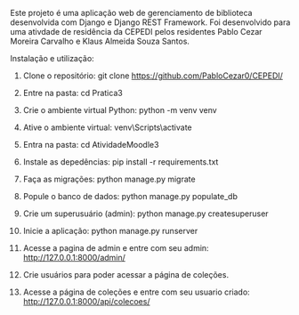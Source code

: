 Este projeto é uma aplicação web de gerenciamento de biblioteca desenvolvida com Django e Django REST Framework.  Foi desenvolvido para uma ativdade de residência da CEPEDI pelos residentes Pablo Cezar Moreira Carvalho e Klaus Almeida Souza Santos.


Instalação e utilização:

1. Clone o repositório:
git clone https://github.com/PabloCezar0/CEPEDI/

2. Entre na pasta:
cd Pratica3

3. Crie  o ambiente virtual Python:
python -m venv venv

4. Ative o ambiente virtual:
venv\Scripts\activate

5. Entra na pasta:
cd AtividadeMoodle3
   
6. Instale as depedências:
pip install -r requirements.txt
  
7. Faça as migrações:
python manage.py migrate

8. Popule o banco de dados:
python manage.py populate_db

9. Crie um superusuário (admin):
python manage.py createsuperuser

10. Inicie a aplicação:
python manage.py runserver

11. Acesse a pagina de admin e entre com seu admin:
http://127.0.0.1:8000/admin/

12. Crie usuários para poder acessar a página de coleções.

13. Acesse a página de coleções e entre com seu usuario criado:
http://127.0.0.1:8000/api/colecoes/ 

